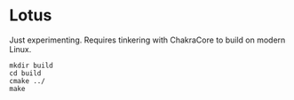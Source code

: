 # Lotus

Just experimenting. Requires tinkering with ChakraCore to build on modern Linux.

    mkdir build
    cd build
    cmake ../
    make
